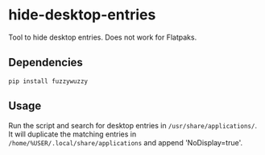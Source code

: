 # hide-desktop-entries

Tool to hide desktop entries. Does not work for Flatpaks.

## Dependencies

`pip install fuzzywuzzy`

## Usage

Run the script and search for desktop entries in `/usr/share/applications/`. It will duplicate the matching entries in `/home/%USER/.local/share/applications` and append 'NoDisplay=true'.
